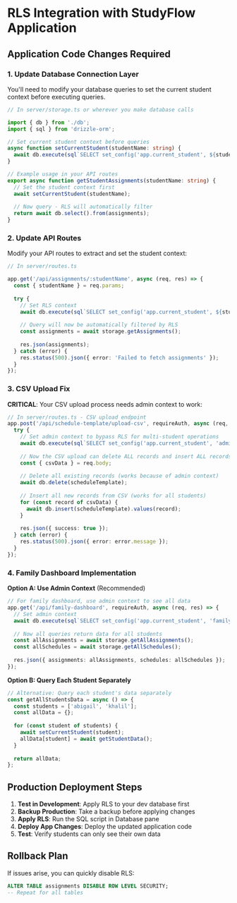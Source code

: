 # RLS Integration with StudyFlow Application

## Application Code Changes Required

### 1. Update Database Connection Layer

You'll need to modify your database queries to set the current student context before executing queries.

```typescript
// In server/storage.ts or wherever you make database calls

import { db } from './db';
import { sql } from 'drizzle-orm';

// Set current student context before queries
async function setCurrentStudent(studentName: string) {
  await db.execute(sql`SELECT set_config('app.current_student', ${studentName}, true)`);
}

// Example usage in your API routes
export async function getStudentAssignments(studentName: string) {
  // Set the student context first
  await setCurrentStudent(studentName);
  
  // Now query - RLS will automatically filter
  return await db.select().from(assignments);
}
```

### 2. Update API Routes

Modify your API routes to extract and set the student context:

```typescript
// In server/routes.ts

app.get('/api/assignments/:studentName', async (req, res) => {
  const { studentName } = req.params;
  
  try {
    // Set RLS context
    await db.execute(sql`SELECT set_config('app.current_student', ${studentName}, true)`);
    
    // Query will now be automatically filtered by RLS
    const assignments = await storage.getAssignments();
    
    res.json(assignments);
  } catch (error) {
    res.status(500).json({ error: 'Failed to fetch assignments' });
  }
});
```

### 3. CSV Upload Fix

**CRITICAL**: Your CSV upload process needs admin context to work:

```typescript
// In server/routes.ts - CSV upload endpoint
app.post('/api/schedule-template/upload-csv', requireAuth, async (req, res) => {
  try {
    // Set admin context to bypass RLS for multi-student operations
    await db.execute(sql`SELECT set_config('app.current_student', 'admin', true)`);
    
    // Now the CSV upload can delete ALL records and insert ALL records
    const { csvData } = req.body;
    
    // Delete all existing records (works because of admin context)
    await db.delete(scheduleTemplate);
    
    // Insert all new records from CSV (works for all students)
    for (const record of csvData) {
      await db.insert(scheduleTemplate).values(record);
    }
    
    res.json({ success: true });
  } catch (error) {
    res.status(500).json({ error: error.message });
  }
});
```

### 4. Family Dashboard Implementation

**Option A: Use Admin Context** (Recommended)
```typescript
// For family dashboard, use admin context to see all data
app.get('/api/family-dashboard', requireAuth, async (req, res) => {
  // Set admin context
  await db.execute(sql`SELECT set_config('app.current_student', 'family', true)`);
  
  // Now all queries return data for all students
  const allAssignments = await storage.getAllAssignments();
  const allSchedules = await storage.getAllSchedules();
  
  res.json({ assignments: allAssignments, schedules: allSchedules });
});
```

**Option B: Query Each Student Separately**
```typescript
// Alternative: Query each student's data separately
const getAllStudentsData = async () => {
  const students = ['abigail', 'khalil'];
  const allData = {};
  
  for (const student of students) {
    await setCurrentStudent(student);
    allData[student] = await getStudentData();
  }
  
  return allData;
};
```

## Production Deployment Steps

1. **Test in Development**: Apply RLS to your dev database first
2. **Backup Production**: Take a backup before applying changes
3. **Apply RLS**: Run the SQL script in Database pane
4. **Deploy App Changes**: Deploy the updated application code
5. **Test**: Verify students can only see their own data

## Rollback Plan

If issues arise, you can quickly disable RLS:

```sql
ALTER TABLE assignments DISABLE ROW LEVEL SECURITY;
-- Repeat for all tables
```